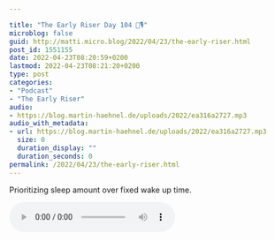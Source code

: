 ```yaml
---

title: "The Early Riser Day 104 🌅🎙"
microblog: false
guid: http://matti.micro.blog/2022/04/23/the-early-riser.html
post_id: 1551155
date: 2022-04-23T08:20:59+0200
lastmod: 2022-04-23T08:21:20+0200
type: post
categories:
- "Podcast"
- "The Early Riser"
audio:
- https://blog.martin-haehnel.de/uploads/2022/ea316a2727.mp3
audio_with_metadata:
- url: https://blog.martin-haehnel.de/uploads/2022/ea316a2727.mp3
  size: 0
  duration_display: ""
  duration_seconds: 0
permalink: /2022/04/23/the-early-riser.html
---
```

Prioritizing sleep amount over fixed wake up time.

<audio controls="controls" src="https://blog.martin-haehnel.de/uploads/2022/ea316a2727.mp3" preload="metadata" />
